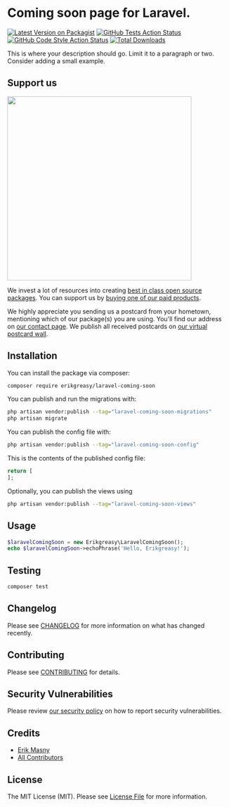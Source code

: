 # Coming soon page for Laravel.

[![Latest Version on Packagist](https://img.shields.io/packagist/v/erikgreasy/laravel-coming-soon.svg?style=flat-square)](https://packagist.org/packages/erikgreasy/laravel-coming-soon)
[![GitHub Tests Action Status](https://img.shields.io/github/actions/workflow/status/erikgreasy/laravel-coming-soon/run-tests.yml?branch=main&label=tests&style=flat-square)](https://github.com/erikgreasy/laravel-coming-soon/actions?query=workflow%3Arun-tests+branch%3Amain)
[![GitHub Code Style Action Status](https://img.shields.io/github/actions/workflow/status/erikgreasy/laravel-coming-soon/fix-php-code-style-issues.yml?branch=main&label=code%20style&style=flat-square)](https://github.com/erikgreasy/laravel-coming-soon/actions?query=workflow%3A"Fix+PHP+code+style+issues"+branch%3Amain)
[![Total Downloads](https://img.shields.io/packagist/dt/erikgreasy/laravel-coming-soon.svg?style=flat-square)](https://packagist.org/packages/erikgreasy/laravel-coming-soon)

This is where your description should go. Limit it to a paragraph or two. Consider adding a small example.

## Support us

[<img src="https://github-ads.s3.eu-central-1.amazonaws.com/laravel-coming-soon.jpg?t=1" width="419px" />](https://spatie.be/github-ad-click/laravel-coming-soon)

We invest a lot of resources into creating [best in class open source packages](https://spatie.be/open-source). You can support us by [buying one of our paid products](https://spatie.be/open-source/support-us).

We highly appreciate you sending us a postcard from your hometown, mentioning which of our package(s) you are using. You'll find our address on [our contact page](https://spatie.be/about-us). We publish all received postcards on [our virtual postcard wall](https://spatie.be/open-source/postcards).

## Installation

You can install the package via composer:

```bash
composer require erikgreasy/laravel-coming-soon
```

You can publish and run the migrations with:

```bash
php artisan vendor:publish --tag="laravel-coming-soon-migrations"
php artisan migrate
```

You can publish the config file with:

```bash
php artisan vendor:publish --tag="laravel-coming-soon-config"
```

This is the contents of the published config file:

```php
return [
];
```

Optionally, you can publish the views using

```bash
php artisan vendor:publish --tag="laravel-coming-soon-views"
```

## Usage

```php
$laravelComingSoon = new Erikgreasy\LaravelComingSoon();
echo $laravelComingSoon->echoPhrase('Hello, Erikgreasy!');
```

## Testing

```bash
composer test
```

## Changelog

Please see [CHANGELOG](CHANGELOG.md) for more information on what has changed recently.

## Contributing

Please see [CONTRIBUTING](CONTRIBUTING.md) for details.

## Security Vulnerabilities

Please review [our security policy](../../security/policy) on how to report security vulnerabilities.

## Credits

- [Erik Masny](https://github.com/erikgreasy)
- [All Contributors](../../contributors)

## License

The MIT License (MIT). Please see [License File](LICENSE.md) for more information.
